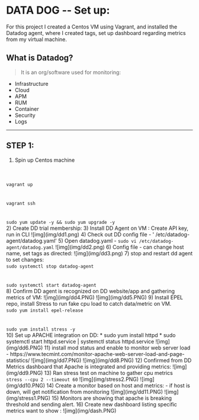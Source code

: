 # DATA DOG -- Set up:
For this project I created a Centos VM using Vagrant, and installed the Datadog agent, where I created tags, set up dashboard regarding metrics from my virtual machine.

## What is Datadog? 
> It is an org/software used for monitoring:
* Infrastructure
* Cloud 
* APM
* RUM
* Container
* Security
* Logs
<hr>

## STEP 1: 
1) Spin up Centos machine 
<br>
<code>
vagrant up 
<br> 
vagrant ssh
<br> 
sudo yum update -y && sudo yum upgrade -y
</code>
2) Create DD trial membership:
3) Install DD Agent on VM : Create API key, run in CLI
![img](img/dd1.png)
4) Check out DD config file - ' /etc/datadog-agent/datadog.yaml'
5) Open datadog.yaml - <code>sudo vi /etc/datadog-agent/datadog.yaml</code>
![img](img/dd2.png)
6) Config file - can change host name, set tags as directed:
![img](img/dd3.png)
7) stop and restart dd agent to set changes: 
<code>
sudo systemctl stop datadog-agent
<br>
sudo systemctl start datadog-agent
</code>
8) Confirm DD agent is recognized on DD website/app and gathering metrics of VM:
![img](img/dd4.PNG)
![img](img/dd5.PNG)   
9) Install EPEL repo, install Stress to run fake cpu load to catch data/metric on VM. 
<code>
sudo yum install epel-release
<br>
sudo yum install stress -y
</code>
10) Set up APACHE integration on DD:
* sudo yum install httpd
* sudo systemctl start httpd.service | systemctl status httpd.service
![img](img/dd6.PNG) 
11) install mod status and enable to monitor web server load - https://www.tecmint.com/monitor-apache-web-server-load-and-page-statistics/
![img](img/dd7.PNG)
![img](img/dd8.PNG)
12) Confirmed from DD Metrics dashboard that Apache is integrated and providing metrics:
![img](img/dd9.PNG)
13) Ran stress test on machine to gather cpu metrics
<br>
<code>stress --cpu 2 --timeout 60</code>
![img](img/stress2.PNG)
![img](img/dd10.PNG)
14) Create a monitor based on host and metrics: - if host is down, will get notification from monitoring
![img](img/dd11.PNG)
![img](img/stress1.PNG)
15) Monitors are showing that apache is breaking threshold and sending alert. 
16) Create new dashboard listing specific metrics want to show :
![img](img/dash.PNG)